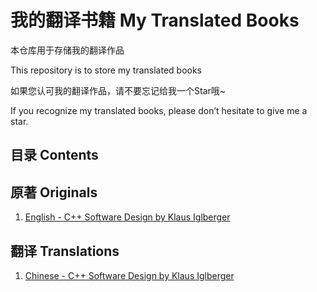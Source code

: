 # 我的翻译书籍 My Translated Books
本仓库用于存储我的翻译作品

This repository is to store my translated books



如果您认可我的翻译作品，请不要忘记给我一个Star哦~

If you recognize my translated books, please don’t hesitate to give me a star.



## 目录 Contents



## 原著 Originals

1. [English - C++ Software Design by Klaus Iglberger](https://github.com/MarriotZ/MyTranslatedBooks/blob/main/CPPSoftwareDesign/CPPSoftwareDesign.md)



## 翻译 Translations

1. [Chinese - C++ Software Design by Klaus Iglberger](https://github.com/MarriotZ/MyTranslatedBooks/blob/main/CPPSoftwareDesign/CPPSoftwareDesign.md)

